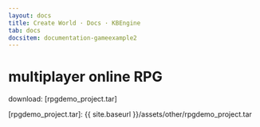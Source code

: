 ```yaml
---
layout: docs
title: Create World · Docs · KBEngine
tab: docs
docsitem: documentation-gameexample2
---
```


multiplayer online RPG
====================

download: 
[rpgdemo_project.tar]



[rpgdemo_project.tar]: {{ site.baseurl }}/assets/other/rpgdemo_project.tar